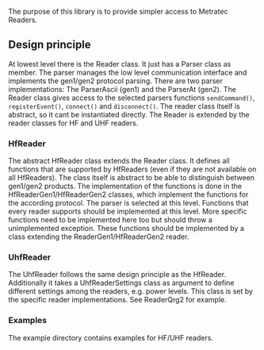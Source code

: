 <!-- 
This README describes the package. If you publish this package to pub.dev,
this README's contents appear on the landing page for your package.

For information about how to write a good package README, see the guide for
[writing package pages](https://dart.dev/guides/libraries/writing-package-pages). 

For general information about developing packages, see the Dart guide for
[creating packages](https://dart.dev/guides/libraries/create-library-packages)
and the Flutter guide for
[developing packages and plugins](https://flutter.dev/developing-packages). 
-->

The purpose of this library is to provide simpler access to Metratec Readers.

## Design principle

At lowest level there is the Reader class. It just has a Parser class as member.
The parser manages the low level communication interface and implements the
gen1/gen2 protocol parsing. There are two parser implementations: The ParserAscii (gen1)
and the ParserAt (gen2). The Reader class gives access to the selected parsers functions
`sendCommand()`, `registerEvent()`, `connect()` and `disconnect()`. The reader class itself
is abstract, so it cant be instantiated directly. The Reader is extended by the reader classes
for HF and UHF readers.

### HfReader

The abstract HfReader class extends the Reader class. It defines all functions that are supported
by HfReaders (even if they are not available on all HfReaders). The class itself is abstract to be
able to distinguish between gen1/gen2 products. The implementation of the functions is done in the
HfReaderGen1/HfReaderGen2 classes, which implement the functions for the according protocol. The parser
is selected at this level. Functions that every reader supports should be implemented at this level.
More specific functions need to be implemented here too but should throw a unimplemented exception.
These functions should be implemented by a class extending the ReaderGen1/HfReaderGen2 reader.

### UhfReader

The UhfReader follows the same design principle as the HfReader. Additionally it takes a UhfReaderSettings
class as argument to define different settings among the readers, e.g. power levels. This class is set
by the specific reader implementations. See ReaderQrg2 for example.

### Examples

The example directory contains examples for HF/UHF readers.
